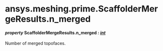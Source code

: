 <a id="ansys-meshing-prime-scaffoldermergeresults-n-merged"></a>

# ansys.meshing.prime.ScaffolderMergeResults.n_merged

<a id="ansys.meshing.prime.ScaffolderMergeResults.n_merged"></a>

#### *property* ScaffolderMergeResults.n_merged *: [int](https://docs.python.org/3.11/library/functions.html#int)*

Number of merged topofaces.

<!-- !! processed by numpydoc !! -->
